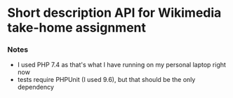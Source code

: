 # Short description API for Wikimedia take-home assignment

### Notes
- I used PHP 7.4 as that's what I have running on my personal laptop right now
- tests require PHPUnit (I used 9.6), but that should be the only dependency

